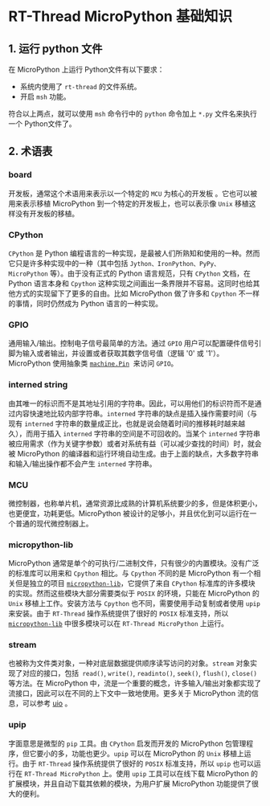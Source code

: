 # RT-Thread MicroPython 基础知识

## 1. 运行 python 文件

在 MicroPython 上运行 Python文件有以下要求：

- 系统内使用了 `rt-thread` 的文件系统。
- 开启 `msh` 功能。

符合以上两点，就可以使用 `msh` 命令行中的 `python` 命令加上 `*.py` 文件名来执行一个 Python文件了。

## 2. 术语表

### board

  开发板，通常这个术语用来表示以一个特定的 `MCU` 为核心的开发板 。它也可以被用来表示移植 MicroPython 到一个特定的开发板上，也可以表示像 `Unix` 移植这样没有开发板的移植。

### CPython

  `CPython` 是 Python 编程语言的一种实现，是最被人们所熟知和使用的一种。然而它只是许多种实现中的一种（其中包括 `Jython、IronPython、PyPy、 MicroPython` 等）。由于没有正式的 Python 语言规范，只有 `CPython` 文档，在 Python 语言本身和 `Cpython` 这种实现之间画出一条界限并不容易。这同时也给其他方式的实现留下了更多的自由。比如 MicroPython 做了许多和 `Cpython` 不一样的事情，同时仍然成为 Python 语言的一种实现。

### GPIO

  通用输入/输出。控制电子信号最简单的方法。通过 `GPIO` 用户可以配置硬件信号引脚为输入或者输出，并设置或者获取其数字信号值（逻辑  '0' 或 '1'）。 MicroPython 使用抽象类  [`machine.Pin`](04-Hardware_Control_Module/02-machine-Pin.md)  来访问 `GPIO`。

### interned string

  由其唯一的标识而不是其地址引用的字符串。因此，可以用他们的标识符而不是通过内容快速地比较内部字符串。`interned` 字符串的缺点是插入操作需要时间（与现有 `interned` 字符串的数量成正比，也就是说会随着时间的推移耗时越来越久），而用于插入 `interned` 字符串的空间是不可回收的。当某个 `interned` 字符串被应用需求（作为关键字参数）或者对系统有益（可以减少查找的时间）时，就会被 MicroPython 的编译器和运行环境自动生成。由于上面的缺点，大多数字符串和输入/输出操作都不会产生 `interned` 字符串。

### MCU

  微控制器，也称单片机，通常资源比成熟的计算机系统要少的多，但是体积更小，也更便宜，功耗更低。MicroPython 被设计的足够小，并且优化到可以运行在一个普通的现代微控制器上。

### micropython-lib

  MicroPython 通常是单个的可执行/二进制文件，只有很少的内置模块。没有广泛的标准库可以用来和  `Cpython` 相比。与 `Cpython` 不同的是 MicroPython 有一个相关但是独立的项目 [`micropython-lib`](https://github.com/micropython/micropython-lib)，它提供了来自 `CPython` 标准库的许多模块的实现。然而这些模块大部分需要类似于 `POSIX` 的环境，只能在 MicroPython 的 `Unix` 移植上工作。安装方法与 `Cpython` 也不同，需要使用手动复制或者使用 `upip` 来安装。由于 `RT-Thread` 操作系统提供了很好的 `POSIX` 标准支持，所以 [`micropython-lib`](https://github.com/micropython/micropython-lib) 中很多模块可以在 `RT-Thread MicroPython` 上运行。

### stream

  也被称为文件类对象，一种对底层数据提供顺序读写访问的对象。`stream` 对象实现了对应的接口，包括` read()`, `write()`, `readinto()`, `seek()`, `flush()`, `close()`  等方法。在 MicroPython 中，流是一个重要的概念，许多输入/输出对象都实现了流接口，因此可以在不同的上下文中一致地使用。更多关于 MicroPython 流的信息，可以参考  [uio](03-Basic_Module/05-uio.md) 。

### upip

  字面意思是微型的 `pip` 工具。由 `CPython` 启发而开发的 MicroPython 包管理程序，但它要小的多，功能也更少。`upip` 可以在 MicroPython 的 `Unix` 移植上运行。由于 `RT-Thread` 操作系统提供了很好的 `POSIX` 标准支持，所以 `upip` 也可以运行在 `RT-Thread MicroPython` 上。使用 `upip` 工具可以在线下载 MicroPython 的扩展模块，并且自动下载其依赖的模块，为用户扩展 MicroPython 功能提供了很大的便利。 